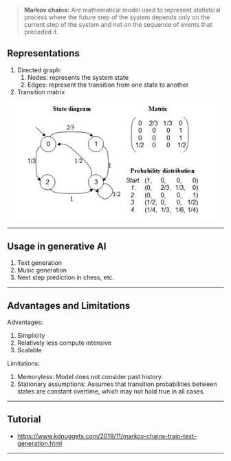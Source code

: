 >**Markov chains:** Are mathematical model used to represent statistical process where the future step of the system depends only on the current step of the system and not on the sequence of events that preceded it.

## Representations

1. Directed graph:
	1. Nodes: represents the system state
	2. Edges: represent the transition from one state to another
2. Transition matrix

![Markov chain representations](Images/DL/markov_chains_representation.png)

----
## Usage in generative AI
1. Text generation
2. Music generation
3. Next step prediction in chess, etc.

----
## Advantages and Limitations

Advantages:
1. Simplicity
2. Relatively less compute intensive
3. Scalable

Limitations:
1. Memoryless: Model does not consider past history.
2. Stationary assumptions: Assumes that transition probabilities between states are constant overtime, which may not hold true in all cases.

----

## Tutorial

- https://www.kdnuggets.com/2019/11/markov-chains-train-text-generation.html

----
